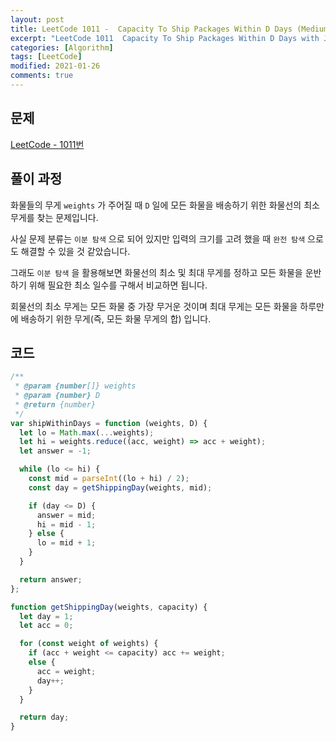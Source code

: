 ```yaml
---
layout: post
title: LeetCode 1011 -  Capacity To Ship Packages Within D Days (Medium)
excerpt: "LeetCode 1011  Capacity To Ship Packages Within D Days with JavaScript"
categories: [Algorithm]
tags: [LeetCode]
modified: 2021-01-26
comments: true
---
```


## 문제

[LeetCode - 1011번](https://leetcode.com/problems/capacity-to-ship-packages-within-d-days/)

## 풀이 과정

화물들의 무게 `weights` 가 주어질 때 `D` 일에 모든 화물을 배송하기 위한 화물선의 최소 무게를 찾는 문제입니다.

사실 문제 분류는 `이분 탐색` 으로 되어 있지만 입력의 크기를 고려 했을 때 `완전 탐색` 으로도 해결할 수 있을 것 같았습니다.

그래도 `이분 탐색` 을 활용해보면 화물선의 최소 및 최대 무게를 정하고 모든 화물을 운반하기 위해 필요한 최소 일수를 구해서 비교하면 됩니다.

회물선의 최소 무게는 모든 화물 중 가장 무거운 것이며 최대 무게는 모든 화물을 하루만에 배송하기 위한 무게(즉, 모든 화물 무게의 합) 입니다.

## 코드

```javascript
/**
 * @param {number[]} weights
 * @param {number} D
 * @return {number}
 */
var shipWithinDays = function (weights, D) {
  let lo = Math.max(...weights);
  let hi = weights.reduce((acc, weight) => acc + weight);
  let answer = -1;

  while (lo <= hi) {
    const mid = parseInt((lo + hi) / 2);
    const day = getShippingDay(weights, mid);

    if (day <= D) {
      answer = mid;
      hi = mid - 1;
    } else {
      lo = mid + 1;
    }
  }

  return answer;
};

function getShippingDay(weights, capacity) {
  let day = 1;
  let acc = 0;

  for (const weight of weights) {
    if (acc + weight <= capacity) acc += weight;
    else {
      acc = weight;
      day++;
    }
  }

  return day;
}
```
